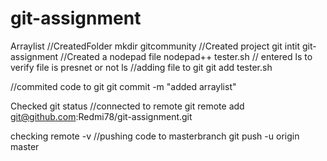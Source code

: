 # git-assignment
Arraylist
//CreatedFolder
mkdir gitcommunity
//Created project
git intit git-assignment
//Created a nodepad file
nodepad++ tester.sh
// entered ls to verify file is presnet or not
ls
//adding file to git
git add tester.sh

//commited code to git
git commit -m "added arraylist"

Checked git status
//connected to remote
git remote  add git@github.com:Redmi78/git-assignment.git 

checking remote -v
//pushing code to masterbranch
git push -u origin master







